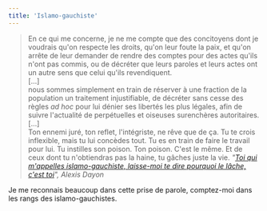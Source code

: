 ```yaml
---
title: 'Islamo-gauchiste'
---
```


> En ce qui me concerne, je ne me compte que des concitoyens dont je voudrais qu'on respecte les droits, qu'on leur foute la paix, et qu'on arrête de leur demander de rendre des comptes pour des actes qu'ils n'ont pas commis, ou de décréter que leurs paroles et leurs actes ont un autre sens que celui qu'ils revendiquent.  
> […]  
> nous sommes simplement en train de réserver à une fraction de la population un traitement injustifiable, de décréter sans cesse des règles _ad hoc_ pour lui dénier ses libertés les plus légales, afin de suivre l'actualité de perpétuelles et oiseuses surenchères autoritaires.  
> […]  
> Ton ennemi juré, ton reflet, l'intégriste, ne rêve que de ça. Tu te crois inflexible, mais tu lui concèdes tout. Tu es en train de faire le travail pour lui. Tu instilles son poison. Ton poison. C'est le même. Et de ceux dont tu n'obtiendras pas la haine, tu gâches juste la vie. <cite>"<a href="https://blogs.mediapart.fr/alexis-dayon/blog/221020/toi-qui-mappelles-islamo-gauchiste-laisse-moi-te-dire-pourquoi-le-lache-cest-toi?userid=c88f1f67-bb16-4e5a-9493-e9f832bfea7c">Toi qui m'appelles islamo-gauchiste, laisse-moi te dire pourquoi le lâche, c'est toi</a>", Alexis Dayon</cite>

Je me reconnais beaucoup dans cette prise de parole, comptez-moi dans les rangs des islamo-gauchistes.
